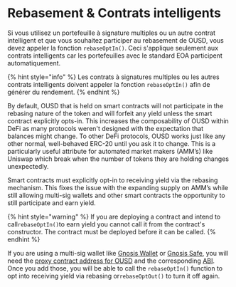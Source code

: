 # Rebasement & Contrats intelligents

Si vous utilisez un portefeuille à signature multiples ou un autre contrat intelligent et que vous souhaitez participer au rebasement de OUSD, vous devez appeler la fonction `rebaseOptIn()`. Ceci s'applique seulement aux contrats intelligents car les portefeuilles avec le standard EOA participent automatiquement.

{% hint style="info" %}
Les contrats à signatures multiples ou les autres contrats intelligents doivent appeler la fonction `rebaseOptIn()` afin de générer du rendement.
{% endhint %}

By default, OUSD that is held on smart contracts will not participate in the rebasing nature of the token and will forfeit any yield unless the smart contract explicitly opts-in. This increases the composability of OUSD within DeFi as many protocols weren't designed with the expectation that balances might change. To other DeFi protocols, OUSD works just like any other normal, well-behaved ERC-20 until you ask it to change. This is a particularly useful attribute for automated market makers \(AMM’s\) like Uniswap which break when the number of tokens they are holding changes unexpectedly.

Smart contracts must explicitly opt-in to receiving yield via the rebasing mechanism. This fixes the issue with the expanding supply on AMM’s while still allowing multi-sig wallets and other smart contracts the opportunity to still participate and earn yield.

{% hint style="warning" %}
If you are deploying a contract and intend to call`rebaseOptIn()`to earn yield you cannot call it from the contract's constructor. The contract must be deployed before it can be called.
{% endhint %}

If you are using a multi-sig wallet like [Gnosis Wallet](https://github.com/gnosis/MultiSigWallet) or [Gnosis Safe](https://gnosis-safe.io/), you will need the [proxy contract address for OUSD](../../smart-contracts/registry.md) and the corresponding [ABI](https://api.etherscan.io/api?module=contract&action=getabi&address=0x1ae95dd4eeae7ed03da79856c2d44ffa3318f805). Once you add those, you will be able to call the `rebaseOptIn()` function to opt into receiving yield via rebasing or`rebaseOptOut()` to turn it off again.






